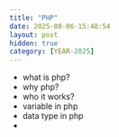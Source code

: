 ```yaml
---
title: "PHP"
date: 2025-08-06-15:48:54
layout: post
hidden: true
category: [YEAR-2025]
---
```


- what is php?
- why php?
- who it works?
- variable in php
- data type in php
- 